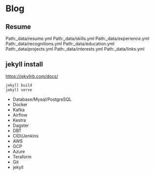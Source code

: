 # Blog

## Resume
Path:_data/resume.yml
Path:_data/skills.yml
Path:_data/experience.yml
Path:_data/recognitions.yml
Path:_data/education.yml
Path:_data/projects.yml
Path:_data/interests.yml
Path:_data/links.yml

## jekyll install
https://jekyllrb.com/docs/
~~~bash
jekyll build
jekyll serve
~~~

- Database/Mysql/PostgreSQL
- Docker
- Kafka
- Airflow
- Kestra
- Dagster
- DBT
- CIDI/Jenkins
- AWS
- GCP
- Azure
- Teraform
- Git
- jekyll
